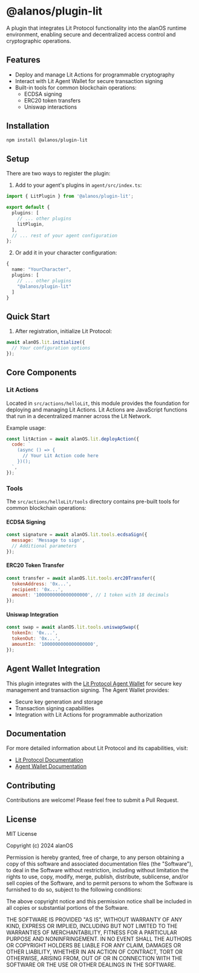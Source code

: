 # @alanos/plugin-lit

A plugin that integrates Lit Protocol functionality into the alanOS runtime environment, enabling secure and decentralized access control and cryptographic operations.

## Features

- Deploy and manage Lit Actions for programmable cryptography
- Interact with Lit Agent Wallet for secure transaction signing
- Built-in tools for common blockchain operations:
  - ECDSA signing
  - ERC20 token transfers
  - Uniswap interactions

## Installation

```bash
npm install @alanos/plugin-lit
```

## Setup

There are two ways to register the plugin:

1. Add to your agent's plugins in `agent/src/index.ts`:

```typescript
import { LitPlugin } from '@alanos/plugin-lit';

export default {
  plugins: [
    // ... other plugins
    litPlugin,
  ],
  // ... rest of your agent configuration
};
```

2. Or add it in your character configuration:

```typescript
{
  name: "YourCharacter",
  plugins: [
    // ... other plugins
    "@alanos/plugin-lit"
  ]
}
```

## Quick Start

1. After registration, initialize Lit Protocol:

```javascript
await alanOS.lit.initialize({
  // Your configuration options
});
```

## Core Components

### Lit Actions

Located in `src/actions/helloLit`, this module provides the foundation for deploying and managing Lit Actions. Lit Actions are JavaScript functions that run in a decentralized manner across the Lit Network.

Example usage:

```javascript
const litAction = await alanOS.lit.deployAction({
  code: `
    (async () => {
      // Your Lit Action code here
    })();
  `,
});
```

### Tools

The `src/actions/helloLit/tools` directory contains pre-built tools for common blockchain operations:

#### ECDSA Signing

```javascript
const signature = await alanOS.lit.tools.ecdsaSign({
  message: 'Message to sign',
  // Additional parameters
});
```

#### ERC20 Token Transfer

```javascript
const transfer = await alanOS.lit.tools.erc20Transfer({
  tokenAddress: '0x...',
  recipient: '0x...',
  amount: '1000000000000000000', // 1 token with 18 decimals
});
```

#### Uniswap Integration

```javascript
const swap = await alanOS.lit.tools.uniswapSwap({
  tokenIn: '0x...',
  tokenOut: '0x...',
  amountIn: '1000000000000000000',
});
```

## Agent Wallet Integration

This plugin integrates with the [Lit Protocol Agent Wallet](https://github.com/LIT-Protocol/agent-wallet) for secure key management and transaction signing. The Agent Wallet provides:

- Secure key generation and storage
- Transaction signing capabilities
- Integration with Lit Actions for programmable authorization

## Documentation

For more detailed information about Lit Protocol and its capabilities, visit:

- [Lit Protocol Documentation](https://developer.litprotocol.com/)
- [Agent Wallet Documentation](https://github.com/LIT-Protocol/agent-wallet)

## Contributing

Contributions are welcome! Please feel free to submit a Pull Request.

## License

MIT License

Copyright (c) 2024 alanOS

Permission is hereby granted, free of charge, to any person obtaining a copy
of this software and associated documentation files (the "Software"), to deal
in the Software without restriction, including without limitation the rights
to use, copy, modify, merge, publish, distribute, sublicense, and/or sell
copies of the Software, and to permit persons to whom the Software is
furnished to do so, subject to the following conditions:

The above copyright notice and this permission notice shall be included in all
copies or substantial portions of the Software.

THE SOFTWARE IS PROVIDED "AS IS", WITHOUT WARRANTY OF ANY KIND, EXPRESS OR
IMPLIED, INCLUDING BUT NOT LIMITED TO THE WARRANTIES OF MERCHANTABILITY,
FITNESS FOR A PARTICULAR PURPOSE AND NONINFRINGEMENT. IN NO EVENT SHALL THE
AUTHORS OR COPYRIGHT HOLDERS BE LIABLE FOR ANY CLAIM, DAMAGES OR OTHER
LIABILITY, WHETHER IN AN ACTION OF CONTRACT, TORT OR OTHERWISE, ARISING FROM,
OUT OF OR IN CONNECTION WITH THE SOFTWARE OR THE USE OR OTHER DEALINGS IN THE
SOFTWARE.
